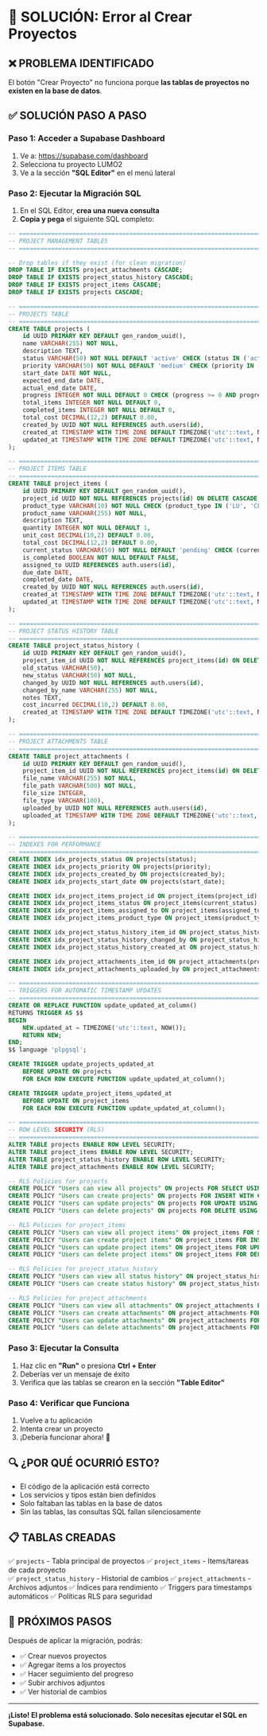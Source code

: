 # 🔧 SOLUCIÓN: Error al Crear Proyectos

## ❌ **PROBLEMA IDENTIFICADO**
El botón "Crear Proyecto" no funciona porque **las tablas de proyectos no existen en la base de datos**.

## ✅ **SOLUCIÓN PASO A PASO**

### **Paso 1: Acceder a Supabase Dashboard**
1. Ve a: https://supabase.com/dashboard
2. Selecciona tu proyecto LUMO2
3. Ve a la sección **"SQL Editor"** en el menú lateral

### **Paso 2: Ejecutar la Migración SQL**
1. En el SQL Editor, **crea una nueva consulta**
2. **Copia y pega** el siguiente SQL completo:

```sql
-- ============================================================================
-- PROJECT MANAGEMENT TABLES
-- ============================================================================

-- Drop tables if they exist (for clean migration)
DROP TABLE IF EXISTS project_attachments CASCADE;
DROP TABLE IF EXISTS project_status_history CASCADE;
DROP TABLE IF EXISTS project_items CASCADE;
DROP TABLE IF EXISTS projects CASCADE;

-- ============================================================================
-- PROJECTS TABLE
-- ============================================================================
CREATE TABLE projects (
    id UUID PRIMARY KEY DEFAULT gen_random_uuid(),
    name VARCHAR(255) NOT NULL,
    description TEXT,
    status VARCHAR(50) NOT NULL DEFAULT 'active' CHECK (status IN ('active', 'completed', 'cancelled', 'on_hold')),
    priority VARCHAR(50) NOT NULL DEFAULT 'medium' CHECK (priority IN ('low', 'medium', 'high', 'urgent')),
    start_date DATE NOT NULL,
    expected_end_date DATE,
    actual_end_date DATE,
    progress INTEGER NOT NULL DEFAULT 0 CHECK (progress >= 0 AND progress <= 100),
    total_items INTEGER NOT NULL DEFAULT 0,
    completed_items INTEGER NOT NULL DEFAULT 0,
    total_cost DECIMAL(12,2) DEFAULT 0.00,
    created_by UUID NOT NULL REFERENCES auth.users(id),
    created_at TIMESTAMP WITH TIME ZONE DEFAULT TIMEZONE('utc'::text, NOW()) NOT NULL,
    updated_at TIMESTAMP WITH TIME ZONE DEFAULT TIMEZONE('utc'::text, NOW()) NOT NULL
);

-- ============================================================================
-- PROJECT ITEMS TABLE
-- ============================================================================
CREATE TABLE project_items (
    id UUID PRIMARY KEY DEFAULT gen_random_uuid(),
    project_id UUID NOT NULL REFERENCES projects(id) ON DELETE CASCADE,
    product_type VARCHAR(10) NOT NULL CHECK (product_type IN ('LU', 'CL', 'MP')),
    product_name VARCHAR(255) NOT NULL,
    description TEXT,
    quantity INTEGER NOT NULL DEFAULT 1,
    unit_cost DECIMAL(10,2) DEFAULT 0.00,
    total_cost DECIMAL(12,2) DEFAULT 0.00,
    current_status VARCHAR(50) NOT NULL DEFAULT 'pending' CHECK (current_status IN ('pending', 'in_progress', 'completed', 'on_hold', 'cancelled')),
    is_completed BOOLEAN NOT NULL DEFAULT FALSE,
    assigned_to UUID REFERENCES auth.users(id),
    due_date DATE,
    completed_date DATE,
    created_by UUID NOT NULL REFERENCES auth.users(id),
    created_at TIMESTAMP WITH TIME ZONE DEFAULT TIMEZONE('utc'::text, NOW()) NOT NULL,
    updated_at TIMESTAMP WITH TIME ZONE DEFAULT TIMEZONE('utc'::text, NOW()) NOT NULL
);

-- ============================================================================
-- PROJECT STATUS HISTORY TABLE
-- ============================================================================
CREATE TABLE project_status_history (
    id UUID PRIMARY KEY DEFAULT gen_random_uuid(),
    project_item_id UUID NOT NULL REFERENCES project_items(id) ON DELETE CASCADE,
    old_status VARCHAR(50),
    new_status VARCHAR(50) NOT NULL,
    changed_by UUID NOT NULL REFERENCES auth.users(id),
    changed_by_name VARCHAR(255) NOT NULL,
    notes TEXT,
    cost_incurred DECIMAL(10,2) DEFAULT 0.00,
    created_at TIMESTAMP WITH TIME ZONE DEFAULT TIMEZONE('utc'::text, NOW()) NOT NULL
);

-- ============================================================================
-- PROJECT ATTACHMENTS TABLE
-- ============================================================================
CREATE TABLE project_attachments (
    id UUID PRIMARY KEY DEFAULT gen_random_uuid(),
    project_item_id UUID NOT NULL REFERENCES project_items(id) ON DELETE CASCADE,
    file_name VARCHAR(255) NOT NULL,
    file_path VARCHAR(500) NOT NULL,
    file_size INTEGER,
    file_type VARCHAR(100),
    uploaded_by UUID NOT NULL REFERENCES auth.users(id),
    uploaded_at TIMESTAMP WITH TIME ZONE DEFAULT TIMEZONE('utc'::text, NOW()) NOT NULL
);

-- ============================================================================
-- INDEXES FOR PERFORMANCE
-- ============================================================================
CREATE INDEX idx_projects_status ON projects(status);
CREATE INDEX idx_projects_priority ON projects(priority);
CREATE INDEX idx_projects_created_by ON projects(created_by);
CREATE INDEX idx_projects_start_date ON projects(start_date);

CREATE INDEX idx_project_items_project_id ON project_items(project_id);
CREATE INDEX idx_project_items_status ON project_items(current_status);
CREATE INDEX idx_project_items_assigned_to ON project_items(assigned_to);
CREATE INDEX idx_project_items_product_type ON project_items(product_type);

CREATE INDEX idx_project_status_history_item_id ON project_status_history(project_item_id);
CREATE INDEX idx_project_status_history_changed_by ON project_status_history(changed_by);
CREATE INDEX idx_project_status_history_created_at ON project_status_history(created_at);

CREATE INDEX idx_project_attachments_item_id ON project_attachments(project_item_id);
CREATE INDEX idx_project_attachments_uploaded_by ON project_attachments(uploaded_by);

-- ============================================================================
-- TRIGGERS FOR AUTOMATIC TIMESTAMP UPDATES
-- ============================================================================
CREATE OR REPLACE FUNCTION update_updated_at_column()
RETURNS TRIGGER AS $$
BEGIN
    NEW.updated_at = TIMEZONE('utc'::text, NOW());
    RETURN NEW;
END;
$$ language 'plpgsql';

CREATE TRIGGER update_projects_updated_at 
    BEFORE UPDATE ON projects 
    FOR EACH ROW EXECUTE FUNCTION update_updated_at_column();

CREATE TRIGGER update_project_items_updated_at 
    BEFORE UPDATE ON project_items 
    FOR EACH ROW EXECUTE FUNCTION update_updated_at_column();

-- ============================================================================
-- ROW LEVEL SECURITY (RLS)
-- ============================================================================
ALTER TABLE projects ENABLE ROW LEVEL SECURITY;
ALTER TABLE project_items ENABLE ROW LEVEL SECURITY;
ALTER TABLE project_status_history ENABLE ROW LEVEL SECURITY;
ALTER TABLE project_attachments ENABLE ROW LEVEL SECURITY;

-- RLS Policies for projects
CREATE POLICY "Users can view all projects" ON projects FOR SELECT USING (true);
CREATE POLICY "Users can create projects" ON projects FOR INSERT WITH CHECK (true);
CREATE POLICY "Users can update projects" ON projects FOR UPDATE USING (true);
CREATE POLICY "Users can delete projects" ON projects FOR DELETE USING (true);

-- RLS Policies for project_items
CREATE POLICY "Users can view all project items" ON project_items FOR SELECT USING (true);
CREATE POLICY "Users can create project items" ON project_items FOR INSERT WITH CHECK (true);
CREATE POLICY "Users can update project items" ON project_items FOR UPDATE USING (true);
CREATE POLICY "Users can delete project items" ON project_items FOR DELETE USING (true);

-- RLS Policies for project_status_history
CREATE POLICY "Users can view all status history" ON project_status_history FOR SELECT USING (true);
CREATE POLICY "Users can create status history" ON project_status_history FOR INSERT WITH CHECK (true);

-- RLS Policies for project_attachments
CREATE POLICY "Users can view all attachments" ON project_attachments FOR SELECT USING (true);
CREATE POLICY "Users can create attachments" ON project_attachments FOR INSERT WITH CHECK (true);
CREATE POLICY "Users can update attachments" ON project_attachments FOR UPDATE USING (true);
CREATE POLICY "Users can delete attachments" ON project_attachments FOR DELETE USING (true);
```

### **Paso 3: Ejecutar la Consulta**
1. Haz clic en **"Run"** o presiona **Ctrl + Enter**
2. Deberías ver un mensaje de éxito
3. Verifica que las tablas se crearon en la sección **"Table Editor"**

### **Paso 4: Verificar que Funciona**
1. Vuelve a tu aplicación
2. Intenta crear un proyecto
3. ¡Debería funcionar ahora! 🎉

## 🔍 **¿POR QUÉ OCURRIÓ ESTO?**
- El código de la aplicación está correcto
- Los servicios y tipos están bien definidos
- Solo faltaban las tablas en la base de datos
- Sin las tablas, las consultas SQL fallan silenciosamente

## 📋 **TABLAS CREADAS**
✅ `projects` - Tabla principal de proyectos
✅ `project_items` - Items/tareas de cada proyecto  
✅ `project_status_history` - Historial de cambios
✅ `project_attachments` - Archivos adjuntos
✅ Índices para rendimiento
✅ Triggers para timestamps automáticos
✅ Políticas RLS para seguridad

## 🚀 **PRÓXIMOS PASOS**
Después de aplicar la migración, podrás:
- ✅ Crear nuevos proyectos
- ✅ Agregar items a los proyectos
- ✅ Hacer seguimiento del progreso
- ✅ Subir archivos adjuntos
- ✅ Ver historial de cambios

---
**¡Listo! El problema está solucionado. Solo necesitas ejecutar el SQL en Supabase.** 